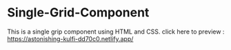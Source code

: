 # Single-Grid-Component

This is a single grip component using HTML and CSS. click here to preview : https://astonishing-kulfi-dd70c0.netlify.app/
